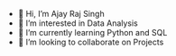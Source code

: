 - 👋 Hi, I’m Ajay Raj Singh
- 👀 I’m interested in Data Analysis
- 🌱 I’m currently learning Python and SQL
- 💞️ I’m looking to collaborate on Projects

<!---
ajayraj62/ajayraj62 is a ✨ special ✨ repository because its `README.md` (this file) appears on your GitHub profile.
You can click the Preview link to take a look at your changes.
--->

